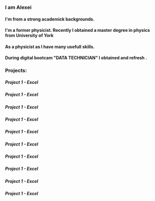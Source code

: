 <h3>  I am Alexei</h3> 
<h4> I'm from a strong academick backgrounds.</h4>
<h4>I'm a former physicist. Recently I obtained a master degree in physics from University of York</h4>
<h4>As a physicist as I have many usefull skills. </h4>
<h4> During digital bootcam "DATA TECHNICIAN" I obtained and refresh . </h4>
<h3>Projects:</h3>
<h5>Project 1 - Excel </h5>
<h5>Project 1 - Excel </h5>
<h5>Project 1 - Excel </h5>
<h5>Project 1 - Excel </h5>
<h5>Project 1 - Excel </h5>
<h5>Project 1 - Excel </h5>
<h5>Project 1 - Excel </h5>
<h5>Project 1 - Excel </h5>
<h5>Project 1 - Excel </h5>
<h5>Project 1 - Excel </h5>

<!--
**Alek20s/Alek20s** is a ✨ _special_ ✨ repository because its `README.md` (this file) appears on your GitHub profile.

Here are some ideas to get you started:

- 🔭 I’m currently working on ...
- 🌱 I’m currently learning ...
- 👯 I’m looking to collaborate on ...
- 🤔 I’m looking for help with ...
- 💬 Ask me about ...
- 📫 How to reach me: ...
- 😄 Pronouns: ...
- ⚡ Fun fact: ...
-->

